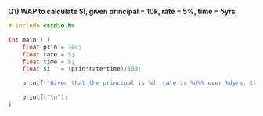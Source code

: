 **Q1) WAP to calculate SI, given principal = 10k, rate = 5%, time = 5yrs**

```c
# include <stdio.h>

int main() {
    float prin = 1e4;
    float rate = 5;
    float time = 5;
    float si   = (prin*rate*time)/100;

    printf("Given that the principal is %d, rate is %d%% over %dyrs, the SI produced is %d", (int)prin, (int)rate, (int)time, (int)si);

    printf("\n");
}
```
